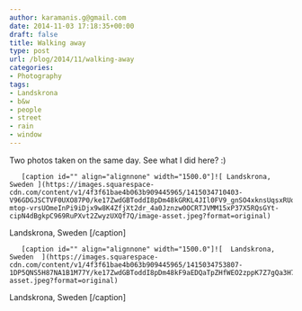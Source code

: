 ```yaml
---
author: karamanis.g@gmail.com
date: 2014-11-03 17:18:35+00:00
draft: false
title: Walking away
type: post
url: /blog/2014/11/walking-away
categories:
- Photography
tags:
- Landskrona
- b&w
- people
- street
- rain
- window
---
```


Two photos taken on the same day. See what I did here? :)


  
       [caption id="" align="alignnone" width="1500.0"]![ Landskrona, Sweden ](https://images.squarespace-cdn.com/content/v1/4f3f61bae4b063b909445965/1415034710403-V96GDGJSCTVF0UXO87P0/ke17ZwdGBToddI8pDm48kGRKL4JIl0FV9_gnSO4xknsUqsxRUqqbr1mOJYKfIPR7LoDQ9mXPOjoJoqy81S2I8N_N4V1vUb5AoIIIbLZhVYy7Mythp_T-mtop-vrsUOmeInPi9iDjx9w8K4ZfjXt2dr_4a0Jznzw0OCRTJVMM15xP37X5RQsGYt-cipN4dBgkpC969RuPXvt2ZwyzUXQf7Q/image-asset.jpeg?format=original)
 Landskrona, Sweden [/caption] 
  


  
       [caption id="" align="alignnone" width="1500.0"]![  Landskrona, Sweden  ](https://images.squarespace-cdn.com/content/v1/4f3f61bae4b063b909445965/1415034753807-1DP5QNS5H87NA1B1M77Y/ke17ZwdGBToddI8pDm48kF9aEDQaTpZHfWEO2zppK7Z7gQa3H78H3Y0txjaiv_0fDoOvxcdMmMKkDsyUqMSsMWxHk725yiiHCCLfrh8O1z5QPOohDIaIeljMHgDF5CVlOqpeNLcJ80NK65_fV7S1UX7HUUwySjcPdRBGehEKrDf5zebfiuf9u6oCHzr2lsfYZD7bBzAwq_2wCJyqgJebgg/image-asset.jpeg?format=original)
  Landskrona, Sweden  [/caption]
